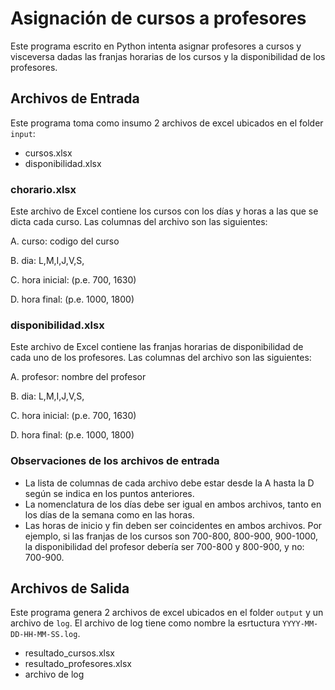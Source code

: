 # Asignación de cursos a profesores

Este programa escrito en Python intenta asignar profesores a cursos y visceversa dadas las franjas horarias de los cursos y la disponibilidad de los profesores.

## Archivos de Entrada

Este programa toma como insumo 2 archivos de excel ubicados en el folder `input`:

- cursos.xlsx
- disponibilidad.xlsx

### chorario.xlsx

Este archivo de Excel contiene los cursos con los días y horas a las que se dicta cada curso.
Las columnas del archivo son las siguientes:

A. curso: codigo del curso

B. dia: L,M,I,J,V,S,

C. hora inicial: (p.e. 700, 1630)

D. hora final: (p.e. 1000, 1800)

### disponibilidad.xlsx

Este archivo de Excel contiene las franjas horarias de disponibilidad de cada uno de los profesores.
Las columnas del archivo son las siguientes:

A. profesor: nombre del profesor

B. dia: L,M,I,J,V,S,

C. hora inicial: (p.e. 700, 1630)

D. hora final: (p.e. 1000, 1800)

### Observaciones de los archivos de entrada

- La lista de columnas de cada archivo debe estar desde la A hasta la D según se indica en los puntos anteriores.
- La nomenclatura de los días debe ser igual en ambos archivos, tanto en los días de la semana como en las horas.
- Las horas de inicio y fin deben ser coincidentes en ambos archivos. Por ejemplo, si las franjas de los cursos son 700-800, 800-900, 900-1000, la disponibilidad del profesor debería ser 700-800 y 800-900, y no: 700-900.

## Archivos de Salida

Este programa genera 2 archivos de excel ubicados en el folder `output` y un archivo de `log`. El archivo de log tiene como nombre la esrtuctura `YYYY-MM-DD-HH-MM-SS.log`.

- resultado_cursos.xlsx
- resultado_profesores.xlsx
- archivo de log
